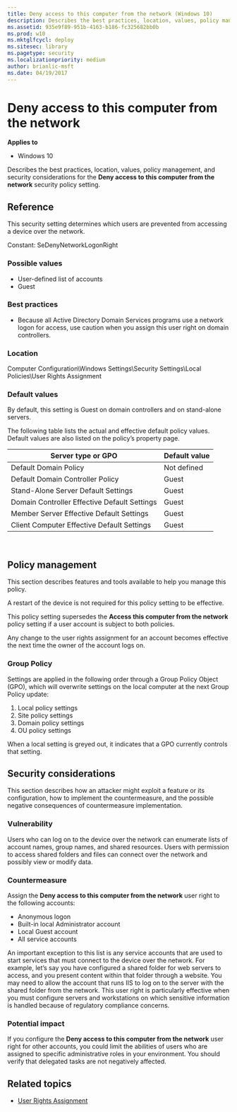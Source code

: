 ```yaml
---
title: Deny access to this computer from the network (Windows 10)
description: Describes the best practices, location, values, policy management, and security considerations for the Deny access to this computer from the network security policy setting.
ms.assetid: 935e9f89-951b-4163-b186-fc325682bb0b
ms.prod: w10
ms.mktglfcycl: deploy
ms.sitesec: library
ms.pagetype: security
ms.localizationpriority: medium
author: brianlic-msft
ms.date: 04/19/2017
---
```


# Deny access to this computer from the network

**Applies to**
-   Windows 10

Describes the best practices, location, values, policy management, and security considerations for the **Deny access to this computer from the network** security policy setting.

## Reference

This security setting determines which users are prevented from accessing a device over the network.

Constant: SeDenyNetworkLogonRight

### Possible values

-   User-defined list of accounts
-   Guest

### Best practices

-   Because all Active Directory Domain Services programs use a network logon for access, use caution when you assign this user right on domain controllers.

### Location

Computer Configuration\\Windows Settings\\Security Settings\\Local Policies\\User Rights Assignment

### Default values

By default, this setting is Guest on domain controllers and on stand-alone servers.

The following table lists the actual and effective default policy values. Default values are also listed on the policy’s property page.


| Server type or GPO | Default value |
| - | - |
| Default Domain Policy | Not defined | 
| Default Domain Controller Policy | Guest | 
| Stand-Alone Server Default Settings | Guest | 
| Domain Controller Effective Default Settings | Guest | 
| Member Server Effective Default Settings | Guest | 
| Client Computer Effective Default Settings | Guest | 
 
## Policy management

This section describes features and tools available to help you manage this policy.

A restart of the device is not required for this policy setting to be effective.

This policy setting supersedes the **Access this computer from the network** policy setting if a user account is subject to both policies.

Any change to the user rights assignment for an account becomes effective the next time the owner of the account logs on.

### Group Policy

Settings are applied in the following order through a Group Policy Object (GPO), which will overwrite settings on the local computer at the next Group Policy update:

1.  Local policy settings
2.  Site policy settings
3.  Domain policy settings
4.  OU policy settings

When a local setting is greyed out, it indicates that a GPO currently controls that setting.

## Security considerations

This section describes how an attacker might exploit a feature or its configuration, how to implement the countermeasure, and the possible negative consequences of countermeasure implementation.

### Vulnerability

Users who can log on to the device over the network can enumerate lists of account names, group names, and shared resources. Users with permission to access shared folders and files can connect over the network and possibly view or modify data.

### Countermeasure

Assign the **Deny access to this computer from the network** user right to the following accounts:

-   Anonymous logon
-   Built-in local Administrator account
-   Local Guest account
-   All service accounts

An important exception to this list is any service accounts that are used to start services that must connect to the device over the network. For example, let’s say you have configured a shared folder for web servers to access, and you present content within that folder through a website. You may need to allow the account that runs IIS to log on to the server with the shared folder from the network. This user right is particularly effective when you must configure servers and workstations on which sensitive information is handled because of regulatory compliance concerns.

### Potential impact

If you configure the **Deny access to this computer from the network** user right for other accounts, you could limit the abilities of users who are assigned to specific administrative roles in your environment. You should verify that delegated tasks are not negatively affected.

## Related topics

- [User Rights Assignment](user-rights-assignment.md)
